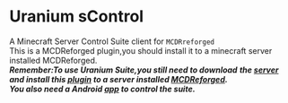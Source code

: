 # Uranium sControl
A Minecraft Server Control Suite client for `MCDRreforged`  
This is a MCDReforged plugin,you should install it to a minecraft server installed MCDReforged.    
***Remember:To use Uranium Suite,you still need to download***
***the [server](https://github.com) and install this [plugin](https://github.com) to a server installed [MCDReforged](https://github.com/Fallen-Breath/MCDReforged).***  
***You also need a Android [app](https://github.com/ZhuRuoLing/Uranium-Connect/) to control the suite.***